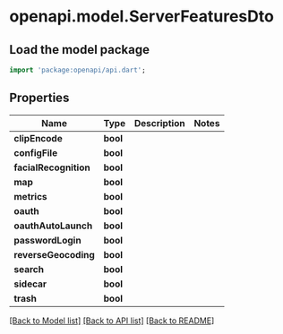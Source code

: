 # openapi.model.ServerFeaturesDto

## Load the model package
```dart
import 'package:openapi/api.dart';
```

## Properties
Name | Type | Description | Notes
------------ | ------------- | ------------- | -------------
**clipEncode** | **bool** |  | 
**configFile** | **bool** |  | 
**facialRecognition** | **bool** |  | 
**map** | **bool** |  | 
**metrics** | **bool** |  | 
**oauth** | **bool** |  | 
**oauthAutoLaunch** | **bool** |  | 
**passwordLogin** | **bool** |  | 
**reverseGeocoding** | **bool** |  | 
**search** | **bool** |  | 
**sidecar** | **bool** |  | 
**trash** | **bool** |  | 

[[Back to Model list]](../README.md#documentation-for-models) [[Back to API list]](../README.md#documentation-for-api-endpoints) [[Back to README]](../README.md)


